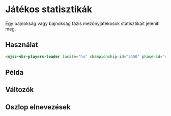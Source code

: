 # Játékos statisztikák

Egy bajnokság vagy bajnokság fázis mezőnyjátékosok statisztikáit jeleníti meg.

## Használat

```html
<mjsz-vbr-players-leader locale="hu" championship-id="3450" phase-id="45196" />
```

<!--@include: ./parts/phase.md-->

## Példa

<ClientOnly>
  <mjsz-vbr-players-leader
    locale="hu"
    championship-id="3450"
    phase-id="45196"
  />
</ClientOnly>

## Változók

<!--@include: ./parts/props-base.md-->
<!--@include: ./parts/props-players.md-->
<!--@include: ./parts/props-team.md-->

## Oszlop elnevezések

<Columns name="COLUMNS_FIELD_PLAYERS" />
